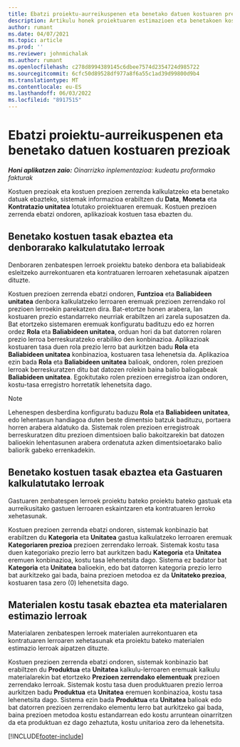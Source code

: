 ```yaml
---
title: Ebatzi proiektu-aurreikuspenen eta benetako datuen kostuaren prezioak
description: Artikulu honek proiektuaren estimazioen eta benetakoen kostuen prezioak nola ebazten diren buruzko informazioa eskaintzen du.
author: rumant
ms.date: 04/07/2021
ms.topic: article
ms.prod: ''
ms.reviewer: johnmichalak
ms.author: rumant
ms.openlocfilehash: c278d8994389145c6dbee7574d2354724d985722
ms.sourcegitcommit: 6cfc50d89528df977a8f6a55c1ad39d99800d9b4
ms.translationtype: MT
ms.contentlocale: eu-ES
ms.lasthandoff: 06/03/2022
ms.locfileid: "8917515"
---
```

# <a name="resolve-cost-prices-on-project-estimates-and-actuals"></a>Ebatzi proiektu-aurreikuspenen eta benetako datuen kostuaren prezioak 

_**Honi aplikatzen zaio:** Oinarrizko inplementazioa: kudeatu proformako fakturak_

Kostuen prezioak eta kostuen prezioen zerrenda kalkulatzeko eta benetako datuak ebazteko, sistemak informazioa erabiltzen du **Data**, **Moneta** eta **Kontratazio unitatea** lotutako proiektuaren eremuak. Kostuen prezioen zerrenda ebatzi ondoren, aplikazioak kostuen tasa ebazten du.

## <a name="resolving-cost-rates-on-actual-and-estimate-lines-for-time"></a>Benetako kostuen tasak ebaztea eta denborarako kalkulatutako lerroak

Denboraren zenbatespen lerroek proiektu bateko denbora eta baliabideak esleitzeko aurrekontuaren eta kontratuaren lerroaren xehetasunak aipatzen dituzte.

Kostuen prezioen zerrenda ebatzi ondoren, **Funtzioa** eta **Baliabideen unitatea** denbora kalkulatzeko lerroaren eremuak prezioen zerrendako rol prezioen lerroekin parekatzen dira. Bat-etortze honen arabera, lan kostuaren prezio estandarreko neurriak erabiltzen ari zarela suposatzen da. Bat etortzeko sistemaren eremuak konfiguratu badituzu edo ez horren ordez **Rola** eta **Baliabideen unitatea**, orduan hori da bat datorren rolaren prezio lerroa berreskuratzeko erabiliko den konbinazioa. Aplikazioak kostuaren tasa duen rola prezio lerro bat aurkitzen badu **Rola** eta **Baliabideen unitatea** konbinazioa, kostuaren tasa lehenetsia da. Aplikazioa ezin bada **Rola** eta **Baliabideen unitatea** balioak, ondoren, rolen prezioen lerroak berreskuratzen ditu bat datozen rolekin baina balio baliogabeak **Baliabideen unitatea**. Egokitutako rolen prezioen erregistroa izan ondoren, kostu-tasa erregistro horretatik lehenetsita dago. 

> [!NOTE]
> Lehenespen desberdina konfiguratu baduzu **Rola** eta **Baliabideen unitatea**, edo lehentasun handiagoa duten beste dimentsio batzuk badituzu, portaera horren arabera aldatuko da. Sistemak rolen prezioen erregistroak berreskuratzen ditu prezioen dimentsioen balio bakoitzarekin bat datozen balioekin lehentasunen arabera ordenatuta azken dimentsioetarako balio baliorik gabeko errenkadekin.

## <a name="resolving-cost-rates-on-actual-and-estimate-lines-for-expense"></a>Benetako kostuen tasak ebaztea eta Gastuaren kalkulatutako lerroak

Gastuaren zenbatespen lerroek proiektu bateko proiektu bateko gastuak eta aurreikusitako gastuen lerroaren eskaintzaren eta kontratuaren lerroko xehetasunak.

Kostuen prezioen zerrenda ebatzi ondoren, sistemak konbinazio bat erabiltzen du **Kategoria** eta **Unitatea** gastua kalkulatzeko lerroaren eremuak **Kategoriaren prezioa** prezioen zerrendako lerroak. Sistemak kostu tasa duen kategoriako prezio lerro bat aurkitzen badu **Kategoria** eta **Unitatea** eremuen konbinazioa, kostu tasa lehenetsita dago. Sistema ez badator bat **Kategoria** eta **Unitatea** balioekin, edo bat datorren kategoria prezio lerro bat aurkitzeko gai bada, baina prezioen metodoa ez da **Unitateko prezioa**, kostuaren tasa zero (0) lehenetsita dago.

## <a name="resolving-cost-rates-on-actual-and-estimate-lines-for-material"></a>Materialen kostu tasak ebaztea eta materialaren estimazio lerroak

Materialaren zenbatespen lerroek materialen aurrekontuaren eta kontratuaren lerroaren xehetasunak eta proiektu bateko materialen estimazio lerroak aipatzen dituzte.

Kostuen prezioen zerrenda ebatzi ondoren, sistemak konbinazio bat erabiltzen du **Produktua** eta **Unitatea** kalkulu-lerroaren eremuak kalkulu materialarekin bat etortzeko **Prezioen zerrendako elementuak** prezioen zerrendako lerroak. Sistemak kostu tasa duen produktuaren prezio lerroa aurkitzen badu **Produktua** eta **Unitatea** eremuen konbinazioa, kostu tasa lehenetsita dago. Sistema ezin bada **Produktua** eta **Unitatea** balioak edo bat datorren prezioen zerrendako elementu lerro bat aurkitzeko gai bada, baina prezioen metodoa kostu estandarrean edo kostu arruntean oinarritzen da eta produktuan ez dago zehaztuta, kostu unitarioa zero da lehenetsita.


[!INCLUDE[footer-include](../../includes/footer-banner.md)]
